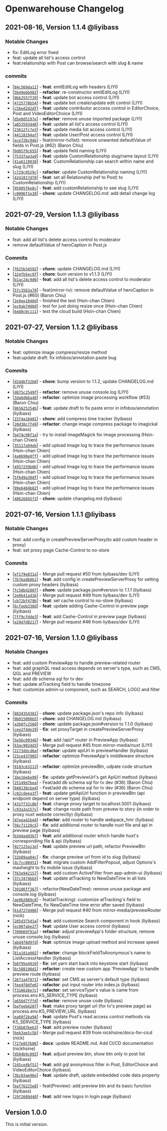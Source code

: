 # Openwarehouse Changelog

## 2021-08-16, Version 1.1.4 @liyibass

### Notable Changes

-   fix: EditLog error fixed
-   feat: update all list's access control
-   feat:relationship with Post can browse/search with slug & name

### commits

-   [[`84c569da11`](https://github.com/mirror-media/openwarehouse/commit/84c569da11)] - **feat**: emitEditLog with headers (LIYI)
-   [[`5649ebb982`](https://github.com/mirror-media/openwarehouse/commit/5649ebb982)] - **refactor**: re-constructor emitEditLog (LIYI)
-   [[`0bb2557f39`](https://github.com/mirror-media/openwarehouse/commit/0bb2557f39)] - **feat**: update bot access control (LIYI)
-   [[`4725778b54`](https://github.com/mirror-media/openwarehouse/commit/4725778b54)] - **feat**: update bot create/update edit control (LIYI)
-   [[`c56ed242df`](https://github.com/mirror-media/openwarehouse/commit/c56ed242df)] - **feat**: update contributor acccess control in EditorChoice, Post and VideoEditorChoice (LIYI)
-   [[`d5e0d5197e`](https://github.com/mirror-media/openwarehouse/commit/d5e0d5197e)] - **refactor**: remove unuse imported package (LIYI)
-   [[`a053593448`](https://github.com/mirror-media/openwarehouse/commit/a053593448)] - **feat**: update all list's access control (LIYI)
-   [[`23612fc7e3`](https://github.com/mirror-media/openwarehouse/commit/23612fc7e3)] - **feat**: update media list access control (LIYI)
-   [[`44118194af`](https://github.com/mirror-media/openwarehouse/commit/44118194af)] - **feat**: update User/Post access control (LIYI)
-   [[`ece72bc0de`](https://github.com/mirror-media/openwarehouse/commit/ece72bc0de)] - feat(mirror-tv/list): remove unwanted defaultValue of fields in Post.js (#62) (Baron Chiu)
-   [[`0d8579c655`](https://github.com/mirror-media/openwarehouse/commit/0d8579c655)] - **feat**: update field naming (LIYI)
-   [[`7533faa3a9`](https://github.com/mirror-media/openwarehouse/commit/7533faa3a9)] - **feat**: update CustomRelationship slug/name layout (LIYI)
-   [[`41a6119038`](https://github.com/mirror-media/openwarehouse/commit/41a6119038)] - **feat**: CustomRelationship can search within name and slug (LIYI)
-   [[`c729c9529c`](https://github.com/mirror-media/openwarehouse/commit/c729c9529c)] - **rafactor**: update CustomRelationship naming (LIYI)
-   [[`4241817df8`](https://github.com/mirror-media/openwarehouse/commit/4241817df8)] - **feat**: set all Relationship (ref to Post) to CustomRelationship (LIYI)
-   [[`95905f6e8c`](https://github.com/mirror-media/openwarehouse/commit/95905f6e8c)] - **feat**: add customRelationship to see slug (LIYI)
-   [[`c0006f1e38`](https://github.com/mirror-media/openwarehouse/commit/c0006f1e38)] - **chore**: update CHANGELOG.md: add detail change log (LIYI)

## 2021-07-29, Version 1.1.3 @liyibass

### Notable Changes

-   feat: add all list's delete access control to moderator
-   remove defaultValue of heroCaption in Post.js

### Commits

-   [[`f625b34592`](https://github.com/mirror-media/openwarehouse/commit/f625b34592)] - **chore**: update CHANGELOG.md (LIYI)
-   [[`324fb5ec97`](https://github.com/mirror-media/openwarehouse/commit/324fb5ec97)] - **chore**: bum version to v1.1.3 (LIYI)
-   [[`b1ac24c9d6`](https://github.com/mirror-media/openwarehouse/commit/b1ac24c9d6)] - **feat**: add all list's delete access control to moderator (LIYI)
-   [[`57c3563a78`](https://github.com/mirror-media/openwarehouse/commit/57c3563a78)] - feat(mirror-tv): remove defaultValue of heroCaption in Post.js (#60) (Baron Chiu)
-   [[`2e9ee1840d`](https://github.com/mirror-media/openwarehouse/commit/2e9ee1840d)] - finished the test (Hsin-chan Chien)
-   [[`ec0ab74068`](https://github.com/mirror-media/openwarehouse/commit/ec0ab74068)] - test for just doing resize once (Hsin-chan Chien)
-   [[`64d8c0c111`](https://github.com/mirror-media/openwarehouse/commit/64d8c0c111)] - test the cloud build (Hsin-chan Chien)

## 2021-07-27, Version 1.1.2 @liyibass

### Notable Changes

-   feat: optimize image compress/resize method
-   feat:update draft: fix infobox/annotation paste bug

### Commits

-   [[`d2d4bf32b8`](https://github.com/mirror-media/openwarehouse/commit/d2d4bf32b8)] - **chore**: bump version to 1.1.2, update CHANGELOG.md (LIYI)
-   [[`d875c2549f`](https://github.com/mirror-media/openwarehouse/commit/d875c2549f)] - **refactor**: remove unuse console.log (LIYI)
-   [[`3da6db6a48`](https://github.com/mirror-media/openwarehouse/commit/3da6db6a48)] - **refactor**: optimize image processing workflow (#53) (Baron Chiu)
-   [[`9b5625254b`](https://github.com/mirror-media/openwarehouse/commit/9b5625254b)] - **feat**: update draft to fix paste error in infobox/annotation (liyibass)
-   [[`15f4a18401`](https://github.com/mirror-media/openwarehouse/commit/15f4a18401)] - **chore**: add compress time tracker (liyibass)
-   [[`20d30c7f49`](https://github.com/mirror-media/openwarehouse/commit/20d30c7f49)] - **refactor**: change image compress package to imagickal (liyibass)
-   [[`b474c98f1a`](https://github.com/mirror-media/openwarehouse/commit/b474c98f1a)] - try to install imageMagick for image processing (Hsin-chan Chien)
-   [[`35117a94eb`](https://github.com/mirror-media/openwarehouse/commit/35117a94eb)] - add upload Image log to trace the performance issues (Hsin-chan Chien)
-   [[`4a0690e0ff`](https://github.com/mirror-media/openwarehouse/commit/4a0690e0ff)] - add upload Image log to trace the performance issues (Hsin-chan Chien)
-   [[`4957259b0b`](https://github.com/mirror-media/openwarehouse/commit/4957259b0b)] - add upload Image log to trace the performance issues (Hsin-chan Chien)
-   [[`5f649a30df`](https://github.com/mirror-media/openwarehouse/commit/5f649a30df)] - add upload Image log to trace the performance issues (Hsin-chan Chien)
-   [[`99e6484b82`](https://github.com/mirror-media/openwarehouse/commit/99e6484b82)] - add upload Image log to trace the performance issues (Hsin-chan Chien)
-   [[`40626845f3`](https://github.com/mirror-media/openwarehouse/commit/40626845f3)] - **chore**: update changelog.md (liyibass)

## 2021-07-16, Version 1.1.1 @liyibass

### Notable Changes

-   feat: add config in createPreviewServerProxy(to add custom header in proxy)
-   feat: set proxy page Cache-Control to no-store

### Commits

-   [[`ef179e831a`](https://github.com/mirror-media/openwarehouse/commit/ef179e831a)] - Merge pull request #50 from liyibass/dev (LIYI)
-   [[`7b7badb0b1`](https://github.com/mirror-media/openwarehouse/commit/7b7badb0b1)] - **feat**: add config in createPreviewServerProxy for setting custom proxy headers (liyibass)
-   [[`fc58bd286f`](https://github.com/mirror-media/openwarehouse/commit/fc58bd286f)] - **chore**: update package.json#version to 1.1.1 (liyibass)
-   [[`2e8b41ad1b`](https://github.com/mirror-media/openwarehouse/commit/2e8b41ad1b)] - Merge pull request #49 from liyibass/dev (LIYI)
-   [[`cb72bf479b`](https://github.com/mirror-media/openwarehouse/commit/cb72bf479b)] - **feat**: set cache control to no-store (liyibass)
-   [[`6cfeeb330d`](https://github.com/mirror-media/openwarehouse/commit/6cfeeb330d)] - **feat**: update adding Cashe-Control in preview page (liyibass)
-   [[`7ff9cfdde3`](https://github.com/mirror-media/openwarehouse/commit/7ff9cfdde3)] - **feat**: add Cashe-Control in preview page (liyibass)
-   [[`e29d7d8217`](https://github.com/mirror-media/openwarehouse/commit/e29d7d8217)] - Merge pull request #46 from liyibass/dev (LIYI)

## 2021-07-16, Version 1.1.0 @liyibass

### Notable Changes

-   feat: add custom PreviewApp to handle preview-related router
-   feat: add graphQL read access depends on server's type, such as CMS, QGL and PREVIEW
-   feat: add db schema sql for tv dev
-   feat: update atTracking field to handle timezone
-   feat: customize admin-ui component, such as SEARCH, LOGO and filter

### Commits

-   [[`8834354381`](https://github.com/mirror-media/openwarehouse/commit/8834354381)] - **chore**: update package.json's repo info (liyibass)
-   [[`9b015098b5`](https://github.com/mirror-media/openwarehouse/commit/9b015098b5)] - **chore**: add CHANGELOG.md (liyibass)
-   [[`a3b0fc2568`](https://github.com/mirror-media/openwarehouse/commit/a3b0fc2568)] - **chore**: update package.json#version to 1.1.0 (liyibass)
-   [[`cee2f4de29`](https://github.com/mirror-media/openwarehouse/commit/cee2f4de29)] - **fix**: set proxyTarget in createPreviewServerProxy (liyibass)
-   [[`5e56c09346`](https://github.com/mirror-media/openwarehouse/commit/5e56c09346)] - **feat**: add /api/\* router in PreviewApp (liyibass)
-   [[`63ac9024d3`](https://github.com/mirror-media/openwarehouse/commit/63ac9024d3)] - Merge pull request #45 from mirror-media/nuxt (LIYI)
-   [[`2273ddcd6a`](https://github.com/mirror-media/openwarehouse/commit/2273ddcd6a)] - **refactor**: update apiUrl in previewHandler (liyibass)
-   [[`23ce437905`](https://github.com/mirror-media/openwarehouse/commit/23ce437905)] - **refactor**: optimize PreviewApp's middleware structure (liyibass)
-   [[`9183c63213`](https://github.com/mirror-media/openwarehouse/commit/9183c63213)] - **refactor**: optimize previewBtn, udpate code structure (liyibass)
-   [[`1be16ebe99`](https://github.com/mirror-media/openwarehouse/commit/1be16ebe99)] - **fix**: update getPreviewUrl's get ApiUrl method (liyibass)
-   [[`25149d7bea`](https://github.com/mirror-media/openwarehouse/commit/25149d7bea)] - Feat/add db schema sql for tv dev (#36) (Baron Chiu)
-   [[`040138cbe4`](https://github.com/mirror-media/openwarehouse/commit/040138cbe4)] - Feat/add db schema sql for tv dev (#36) (Baron Chiu)
-   [[`c02cdeea3f`](https://github.com/mirror-media/openwarehouse/commit/c02cdeea3f)] - **feat**: update getApiUrl function in previewBtn (api endpoint depend on server type) (liyibass)
-   [[`431ff32c0b`](https://github.com/mirror-media/openwarehouse/commit/431ff32c0b)] - **feat**: change proxy target to localhost:3001 (liyibass)
-   [[`c93a3a157c`](https://github.com/mirror-media/openwarehouse/commit/c93a3a157c)] - **feat**: change route path from prevew to story (in order to proxy nuxt website correctly) (liyibass)
-   [[`d7eea41b44`](https://github.com/mirror-media/openwarehouse/commit/d7eea41b44)] - **refactor**: add router to handle webpack_hmr (liyibass)
-   [[`56c71128c5`](https://github.com/mirror-media/openwarehouse/commit/56c71128c5)] - **fix**: add additional router to handle nuxt file and api in preview page (liyibass)
-   [[`b344add3b7`](https://github.com/mirror-media/openwarehouse/commit/b344add3b7)] - **feat**: add additional router which handle huxt's corresponding file & api (liyibass)
-   [[`927125a13e`](https://github.com/mirror-media/openwarehouse/commit/927125a13e)] - **feat**: update preview url path, refactor PreviewBtn (liyibass)
-   [[`32b89aa04c`](https://github.com/mirror-media/openwarehouse/commit/32b89aa04c)] - **fix**: change preview url from id to slug (liyibass)
-   [[`dc7cc08451`](https://github.com/mirror-media/openwarehouse/commit/dc7cc08451)] - **feat**: migrate custom AddFilterPopout, adjust Options's maxheight to fix mobile issue (liyibass)
-   [[`f63e942157`](https://github.com/mirror-media/openwarehouse/commit/f63e942157)] - **feat**: add custom ActiveFilter from app-admin-ui (liyibass)
-   [[`37c3474bb5`](https://github.com/mirror-media/openwarehouse/commit/37c3474bb5)] - **feat**: update atTracking to NewDateTime in all lists (liyibass)
-   [[`39106ff367`](https://github.com/mirror-media/openwarehouse/commit/39106ff367)] - refactor(NewDateTime): remove unuse package and console.log (liyibass)
-   [[`ae9b2889c8`](https://github.com/mirror-media/openwarehouse/commit/ae9b2889c8)] - feat(atTracking): customize atTracking's field to NewDateTime, fix NewDateTime time error after saved (liyibass)
-   [[`61d727d406`](https://github.com/mirror-media/openwarehouse/commit/61d727d406)] - Merge pull request #40 from mirror-media/previewRouter (nick)
-   [[`285d375d1a`](https://github.com/mirror-media/openwarehouse/commit/285d375d1a)] - **feat**: add customize Search component in hook (liyibass)
-   [[`ec08fabe27`](https://github.com/mirror-media/openwarehouse/commit/ec08fabe27)] - **feat**: update User access control (liyibass)
-   [[`709b69f91a`](https://github.com/mirror-media/openwarehouse/commit/709b69f91a)] - **refactor**: adjust previewApp's folder structure, remove unuse console.log (liyibass)
-   [[`abd4f8d9fd`](https://github.com/mirror-media/openwarehouse/commit/abd4f8d9fd)] - **feat**: optimize image upload method and increase speed (liyibass)
-   [[`81a101a002`](https://github.com/mirror-media/openwarehouse/commit/81a101a002)] - **refactor**: change blockFieldToAnonymous's name to ListAccessHandler (liyibass)
-   [[`b8f95e4919`](https://github.com/mirror-media/openwarehouse/commit/b8f95e4919)] - **fix**: set yarn start back into keystone start (liyibass)
-   [[`6c588190d1`](https://github.com/mirror-media/openwarehouse/commit/6c588190d1)] - **refactor**: create new custom app 'PreviewApp' to handle preview route (liyibass)
-   [[`2671a4f871`](https://github.com/mirror-media/openwarehouse/commit/2671a4f871)] - **refactor**: set CMS as server's default type (liyibass)
-   [[`fee4f8dfe6`](https://github.com/mirror-media/openwarehouse/commit/fee4f8dfe6)] - **rafactor**: put input router into index.js (liyibass)
-   [[`f316626e7c`](https://github.com/mirror-media/openwarehouse/commit/f316626e7c)] - **rafactor**: set serviceType's value is came from process.env.K5_SERVICE_TYPE (liyibass)
-   [[`a656d7fffd`](https://github.com/mirror-media/openwarehouse/commit/a656d7fffd)] - **refactor**: remove unuse code (liyibass)
-   [[`bafeeb4207`](https://github.com/mirror-media/openwarehouse/commit/bafeeb4207)] - **feat**: make proxy target url (for tv's preview page) as process.env.K5_PREVIEW_URL (liyibass)
-   [[`ea60f2ba94`](https://github.com/mirror-media/openwarehouse/commit/ea60f2ba94)] - **feat**: update Post's read access control methods via K5_SERVICE_TYPE (liyibass)
-   [[`f36b87beb3`](https://github.com/mirror-media/openwarehouse/commit/f36b87beb3)] - **feat**: add preview router (liyibass)
-   [[`6eb3ae5c5b`](https://github.com/mirror-media/openwarehouse/commit/6eb3ae5c5b)] - Merge pull request #39 from nickhsine/docs-for-cicd (nick)
-   [[`727e857b06`](https://github.com/mirror-media/openwarehouse/commit/727e857b06)] - **docs**: update README.md. Add CI/CD documentation (nickhsine)
-   [[`d584b9c092`](https://github.com/mirror-media/openwarehouse/commit/d584b9c092)] - **feat**: adjust preview btn, show btn only in post list (liyibass)
-   [[`245ce4bf51`](https://github.com/mirror-media/openwarehouse/commit/245ce4bf51)] - **feat**: add gql anonymous filter in Post, EditorChoice and VideoEditorChoice (liyibass)
-   [[`3bc03ae96e`](https://github.com/mirror-media/openwarehouse/commit/3bc03ae96e)] - **feat**: update draft, update embedded code data property (liyibass)
-   [[`baf76225e8`](https://github.com/mirror-media/openwarehouse/commit/baf76225e8)] - feat(Preview): add preview btn and its basic function (liyibass)
-   [[`29f2689d40`](https://github.com/mirror-media/openwarehouse/commit/29f2689d40)] - **feat**: add new logos in login page (liyibass)

## Version 1.0.0

This is initial version.
